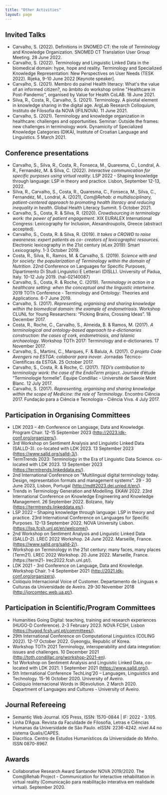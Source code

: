 ```yaml
---
title: "Other Activities"
layout: page
---
```

## Invited Talks
- Carvalho, S. (2022). Definitions in SNOMED CT: the role of Terminology and Knowledge Organization. SNOMED CT Translation User Group Meeting. 28 June 2022.
- Carvalho, S. (2022). Terminology and Linguistic Linked Data in the biomedical domain: hype, hope and reality. Terminology and Specialized Knowledge Representation: New Perspectives on User Needs (TESK 2022). Rijeka, 9-10 June 2022 [Keynote speaker].
- Carvalho, S. (2021). Membro do painel Health literacy: What's the value of an informed citizen?, no âmbito do workshop online "Healthcare in Post-Pandemic", organised by Value for Health CoLAB. 18 June 2021.
- Silva, R., Costa, R., Carvalho, S. (2021). Terminology. A pivotal element in knowledge sharing in the digital age. ArgLab Research Colloquium, Instituto de Filosofia da NOVA (IFILNOVA). 11 June 2021.
- Carvalho, S. (2021). Terminology and knowledge organization in healthcare: challenges and opportunities. Seminar: Outside the frames: new challenges in terminology work. Dynamicity of Specialized Knowledge Categories (DIKA), Institute of Croatian Language and Linguistics. 5 March 2021.

## Conference presentations
- Carvalho, S., Silva, R., Costa, R., Fonseca, M., Quaresma, C., Londral, A. R., Fernandéz, M. & Silva, C. (2022). *Interactive communication for specific purposes using virtual reality*. LSP 2022 - Shaping knowledge through language: LSP in theory and practice. Lisbon, September 12-13, 2022.
- Silva, R., Carvalho, S., Costa, R., Quaresma, C., Fonseca, M., Silva, C., Fernandéz, M., Londral, A. (2021), *Com@Rehab: a multidisciplinary, patient-centered approach to promoting health literacy and reducing inequality in health*. Global Health Literacy Summit. 5 October 2021.
- Carvalho, S., Costa, R. & Silva, R. (2020). *Crowdsourcing in terminology work: the power of patient engagement*. XIX EURALEX International Congress: Lexicography for Inclusion, Alexandroupolis, Greece (abstract accepted).
- Carvalho, S., Costa, R. & Silva, R. (2019). *It takes a CROWD to raise awareness: expert patients as co- creators of lexicographic resources*. Electronic lexicography in the 21st century (eLex 2019): Smart Lexicography. 1-3 October 2019.
- Costa, R., Silva, R., Ramos, M. & Carvalho, S. (2019). *Science with and for society: the popularization of Terminology within the domain of Nutrition*. 22nd Conference on Languages for Specific Purposes, Dipartimento Di Studi Linguistici E Letterari (DISLL). University of Padua, Italy. 10-12 July 2019. ⟨hal-02140087⟩
- Carvalho, S., Costa, R. & Roche, C. (2019). *Terminology in action in a healthcare setting: when the conceptual and the linguistic intertwine*. 2019 TOTh Conference - Terminology and Ontology: Theories and Applications. 6-7 June 2019.
- Carvalho, S. (2017). *Representing, organising and sharing knowledge within the biomedical domain: the example of endometriosis*. Workshop CLUNL for Young Researchers: “Picking Brains, Crossing Ideas”. 18 December 2017.
- Costa, R., Roche, C., Carvalho, S., Almeida, B. & Ramos, M. (2017). *A terminological and ontology-based approach to e-dictionaries construction: the cases of cork, endometriosis, and Islamic archaeology*. Workshop TOTh 2017: Terminology and e-dictionaries. 17 November 2017.
- Carvalho, S., Martins, C., Marques, F. & Balula, A. (2017). *O projeto Code Avengers na ESTGA: colaborar para inovar*. Jornadas Técnico-Científicas da ESTGA. 25 October 2017.
- Carvalho, S., Costa, R. & Roche, C. (2017). *TEDi’s contribution to terminology work: the case of the EndoTerm project*. Journée d’étude “Terminologie formelle”. Équipe Condillac - Université de Savoie Mont Blanc. 12 July 2017.
- Carvalho, S. (2017). *Representing, organising and sharing knowledge within the scope of Medicine: the role of Terminology*. Encontro Ciência 2017. Fundação para a Ciência e Tecnologia - Ciência Viva. 4 July 2017.

## Participation in Organising Committees
- LDK 2023 – 4th Conference on Language, Data and Knowledge. Program Chair. 12-15 September 2023 (http://2023.ldk-conf.org/organizers/).
- 3rd Workshop on Sentiment Analysis and Linguistic Linked Data (SALLD-3). co-located with LDK 2023. 13 September 2023 (https://www.salld.org/salld-3/).
- TermTrends 2023: Terminology in the Era of Linguistic Data Science.  co-located with LDK 2023. 13 September 2023 (https://termtrends.linkeddata.es/).
- 2nd International Conference on "Multilingual digital terminology today. Design, representation formats and management systems". 29 - 30 June 2023, Lisbon, Portugal (http://mdtt2023.dei.unipd.it/en/). 
- Trends in Terminology Generation and Modelling. EKAW 2022. 23rd International Conference on Knowledge Engineering and Knowledge Management. 26 September 2022. Bolzano, Italy (https://termtrends.linkeddata.es/).
- LSP 2022 – Shaping knowledge through language: LSP in theory and practice. 23rd International Conference on Languages for Specific Purposes. 12-13 September 2022. NOVA University Lisbon. (https://lsp.fcsh.unl.pt/en/welcome/).
- 2nd Workshop on Sentiment Analysis and Linguistic Linked Data (SALLD-2). LREC 2022 Workshop. 24 June 2022. Marseille, France. (https://www.salld.org/salld-2/).
- Workshop on Terminology in the 21st century: many faces, many places (Term21). LREC 2022 Workshop. 20 June 2022. Marseille, France. (https://term21- lrec2022.fcsh.unl.pt/).
- LDK 2021 - 3rd Conference on Language, Data and Knowledge. Workshop Chair. 1-4 September 2021 (http://2021.ldk-conf.org/organizers).
- Colóquio Internacional Voice of Customer. Departamento de Línguas e Culturas da Universidade de Aveiro. 29-30 November 2018 (http://jorcomtec.web.ua.pt/).

## Participation in Scientific/Program Committees
- Humanities Going Digital: teaching, training and research experiences (HUGO-D Conference). 2-3 February 2023. NOVA FCSH, Lisbon (https://hugod.fcsh.unl.pt/committees/).
- 29th International Conference on Computational Linguistics (COLING 2022). 12-17 October 2022. Gyeongju, Republic of Korea.
- Workshop TOTh 2021 Terminology, interoperability and data integration: issues and challenges. 10 December 2021 (http://toth.condillac.org/workshop-2021-en).
- 1st Workshop on Sentiment Analysis and Linguistic Linked Data, co-located with LDK 2021. 1 September 2021 (https://www.salld.org/).
- 5th International Conference TechLing’20 – Languages, Linguistics and Technology. 15-16 October 2020. University of Aveiro.
- Colóquio Internacional Words in (R)evolution. 2 March 2020. Department of Languages and Cultures - University of Aveiro.

## Journal Refereeing
- Semantic Web Journal. IOS Press, ISSN: 1570-0844 | IF: 2022 - 3.105.
- Linha D’Água. Revista da Faculdade de Filosofia, Letras e Ciências Humanas da Universidade de São Paulo. eISSN: 2236-4242. nível A4 no sistema Qualis/CAPES.
- Diacrítica. Centro de Estudos Humanísticos da Universidade do Minho. ISSN 0870-8967.

## Awards
- Collaborative Research Award Santander NOVA 2019/2020. The Com@Rehab Project - Communication for interactive rehabilitation in virtual reality (Comunicação para reabilitação interativa em realidade virtual). September 2020.
